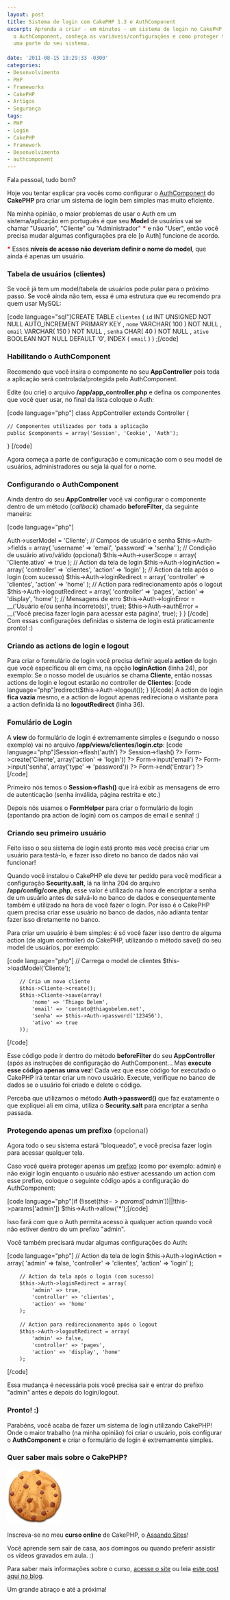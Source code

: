 ```yaml
---
layout: post
title: Sistema de login com CakePHP 1.3 e AuthComponent
excerpt: Aprenda a criar - em minutos - um sistema de login no CakePHP utilizando
  o AuthComponent, conheça as variáveis/configurações e como proteger todo ou apenas
  uma parte do seu sistema.

date: '2011-08-15 18:29:33 -0300'
categories:
- Desenvolvimento
- PHP
- Frameworks
- CakePHP
- Artigos
- Segurança
tags:
- PHP
- Login
- CakePHP
- Framework
- Desenvolvimento
- authcomponent
---
```

Fala pessoal, tudo bom?

Hoje vou tentar explicar pra vocês como configurar o <a href="http://book.cakephp.org/pt/view/1250/Autentica%C3%A7%C3%A3o" title="AuthComponent" target="_blank">AuthComponent</a> do <strong>CakePHP</strong> pra criar um sistema de login bem simples mas muito eficiente.

Na minha opinião, o maior problemas de usar o Auth em um sistema/aplicação em português é que seu <strong>Model</strong> de usuários vai se chamar "Usuario", "Cliente" ou "Administrador" <strong style="color: red">*</strong> e não "User", então você precisa mudar algumas configurações pra ele [o Auth] funcione de acordo.

<strong style="color: red">*</strong> Esses <strong>níveis de acesso não deveriam definir o nome do model</strong>, que ainda é apenas um usuário.

<h3>Tabela de usuários (clientes)</h3>
Se você já tem um model/tabela de usuários pode pular para o próximo passo. Se você ainda não tem, essa é uma estrutura que eu recomendo pra quem usar MySQL:


[code language="sql"]CREATE TABLE `clientes` (
	`id` INT UNSIGNED NOT NULL AUTO_INCREMENT PRIMARY KEY ,
	`nome` VARCHAR( 100 ) NOT NULL ,
	`email` VARCHAR( 150 ) NOT NULL ,
	`senha` CHAR( 40 ) NOT NULL ,
	`ativo` BOOLEAN NOT NULL DEFAULT '0',
	INDEX ( `email` )
) ;[/code]

<h3>Habilitando o AuthComponent</h3>
Recomendo que você insira o componente no seu <strong>AppController</strong> pois toda a aplicação será controlada/protegida pelo AuthComponent.

Edite (ou crie) o arquivo <strong>/app/app_controller.php</strong> e defina os componentes que você quer usar, no final da lista coloque o Auth:


[code language="php"]
class AppController extends Controller {

	// Componentes utilizados por toda a aplicação
	public $components = array('Session', 'Cookie', 'Auth');

}
[/code]

Agora começa a parte de configuração e comunicação com o seu model de usuários, administradores ou seja lá qual for o nome.

<h3>Configurando o AuthComponent</h3>
Ainda dentro do seu <strong>AppController</strong> você vai configurar o componente dentro de um método (<em>callback</em>) chamado <strong>beforeFilter</strong>, da seguinte maneira:


[code language="php"]
<?php

class AppController extends Controller {

	public $components = array('Session', 'Cookie', 'Auth');

	public function beforeFilter() {

		// Model de usuários
		$this->Auth->userModel = 'Cliente';

		// Campos de usuário e senha
		$this->Auth->fields = array(
			'username' => 'email',
			'password' => 'senha'
		);

		// Condição de usuário ativo/válido (opcional)
		$this->Auth->userScope = array(
			'Cliente.ativo' => true
		);

		// Action da tela de login
		$this->Auth->loginAction = array(
			'controller' => 'clientes',
			'action' => 'login'
		);

		// Action da tela após o login (com sucesso)
		$this->Auth->loginRedirect = array(
			'controller' => 'clientes',
			'action' => 'home'
		);

		// Action para redirecionamento após o logout
		$this->Auth->logoutRedirect = array(
			'controller' => 'pages',
			'action' => 'display', 'home'
		);

		// Mensagens de erro
		$this->Auth->loginError = __('Usuário e/ou senha incorreto(s)', true);
		$this->Auth->authError = __('Você precisa fazer login para acessar esta página', true);
	}

}
[/code]

Com essas configurações definidas o sistema de login está praticamente pronto! :)

<h3>Criando as actions de login e logout</h3>
Para criar o formulário de login você precisa definir aquela <strong>action</strong> de login que você especificou ali em cima, na opção <strong>loginAction</strong> (linha 24), por exemplo:

Se o nosso model de usuários se chama <strong>Cliente</strong>, então nossas actions de login e logout estarão no controller de <strong>Clientes</strong>:


[code language="php"]<?php

class ClientesController extends AppController {

	public function login() { }

	public function logout() {
		// Redireciona o usuário para o action do logoutRedirect
		$this->redirect($this->Auth->logout());
	}

}[/code]

A action de login <strong>fica vazia</strong> mesmo, e a action de logout apenas redireciona o visitante para a action definida lá no <strong>logoutRedirect</strong> (linha 36).

<h3>Fomulário de Login</h3>
A <strong>view</strong> do formulário de login é extremamente simples e (segundo o nosso exemplo) vai no arquivo <strong>/app/views/clientes/login.ctp</strong>:


[code language="php"]<?php echo $this->Session->flash('auth') ?>
<?php echo $this->Session->flash() ?>

<?php echo $this->Form->create('Cliente', array('action' => 'login')) ?>
<?php echo $this->Form->input('email') ?>
<?php echo $this->Form->input('senha', array('type' => 'password')) ?>
<?php echo $this->Form->end('Entrar') ?>[/code]

Primeiro nós temos o <strong>Session->flash()</strong> que irá exibir as mensagens de erro de autenticação (senha inválida, página restrita e etc.)

Depois nós usamos o <strong>FormHelper</strong> para criar o formulário de login (apontando pra action de login) com os campos de email e senha! :)

<h3>Criando seu primeiro usuário</h3>
Feito isso o seu sistema de login está pronto mas você precisa criar um usuário para testá-lo, e fazer isso direto no banco de dados não vai funcionar!

Quando você instalou o CakePHP ele deve ter pedido para você modificar a configuração <strong>Security.salt</strong>, lá na <span class="removed_link" title="https://github.com/cakephp/cakephp/blob/master/app/config/core.php#L204">linha 204 do arquivo <strong>/app/config/core.php</strong></span>, esse valor é utilizado na hora de encriptar a senha de um usuário antes de salvá-lo no banco de dados e consequentemente também é utilizado na hora de você fazer o login. Por isso é o CakePHP quem precisa criar esse usuário no banco de dados, não adianta tentar fazer isso diretamente no banco.

Para criar um usuário é bem simples: é só você fazer isso dentro de alguma action (de algum controller) do CakePHP, utilizando o método save() do seu model de usuários, por exemplo:


[code language="php"]
		// Carrega o model de clientes
		$this->loadModel('Cliente');

		// Cria um novo cliente
		$this->Cliente->create();
		$this->Cliente->save(array(
			'nome' => 'Thiago Belem',
			'email' => 'contato@thiagobelem.net',
			'senha' => $this->Auth->password('123456'),
			'ativo' => true
		));
[/code]

Esse código pode ir dentro do método <strong>beforeFilter</strong> do seu <strong>AppController</strong> (após as instruções de configuração do AuthComponent... Mas <strong>execute esse código apenas uma vez</strong>! Cada vez que esse código for executado o CakePHP irá tentar criar um novo usuário. Execute, verifique no banco de dados se o usuário foi criado e delete o código.

Perceba que utilizamos o método <strong>Auth->password()</strong> que faz exatamente o que expliquei ali em cima, utiliza o <strong>Security.salt</strong> para encriptar a senha passada.

<h3>Protegendo apenas um prefixo <span style="color: gray">(opcional)</span></h3>
Agora todo o seu sistema estará "bloqueado", e você precisa fazer login para acessar qualquer tela.

Caso você queira proteger apenas um <a href="http://book.cakephp.org/pt/view/950/Roteando-prefixos" target="_blank">prefixo</a> (como por exemplo: admin) e não exigir login enquanto o usuário não estiver acessando um action com esse prefixo, coloque o seguinte código após a configuração do AuthComponent:


[code language="php"]if (!isset($this->params['admin']) || !$this->params['admin'])
		$this->Auth->allow('*');[/code]

Isso fará com que o Auth permita acesso à qualquer action quando você não estiver dentro do um prefixo "admin".

Você também precisará mudar algumas configurações do Auth:


[code language="php"]
		// Action da tela de login
		$this->Auth->loginAction = array(
			'admin' => false,
			'controller' => 'clientes',
			'action' => 'login'
		);

		// Action da tela após o login (com sucesso)
		$this->Auth->loginRedirect = array(
			'admin' => true,
			'controller' => 'clientes',
			'action' => 'home'
		);

		// Action para redirecionamento após o logout
		$this->Auth->logoutRedirect = array(
			'admin' => false,
			'controller' => 'pages',
			'action' => 'display', 'home'
		);
[/code]

Essa mudança é necessária pois você precisa sair e entrar do prefixo "admin" antes e depois do login/logout.

<h3>Pronto! :)</h3>
Parabéns, você acaba de fazer um sistema de login utilizando CakePHP! Onde o maior trabalho (na minha opinião) foi criar o usuário, pois configurar o <strong>AuthComponent</strong> e criar o formulário de login é extremamente simples.

<h3>Quer saber mais sobre o CakePHP?</h3>
<a href="http://assando-sites.com.br/"><img src="/assets/uploads/2011/07/cookie.png" alt="Assando Sites, curso online de CakePHP" title="Assando Sites, curso online de CakePHP" width="128" height="128" class="alignright size-full wp-image-1737" /></a>

Inscreva-se no meu <strong>curso online</strong> de CakePHP, o <a title="Assando Sites, curso online de CakePHP" href="http://assando-sites.com.br" target="_blank">Assando Sites</a>!

Você aprende sem sair de casa, aos domingos ou quando preferir assistir os vídeos gravados em aula. :)

Para saber mais informações sobre o curso, <a title="Assando Sites, curso online de CakePHP" href="http://assando-sites.com.br" target="_blank">acesse o site</a> ou leia <a title="Curso online de CakePHP" href="/curso-online-de-cakephp" target="_blank">este post aqui no blog</a>.

Um grande abraço e até a próxima!

